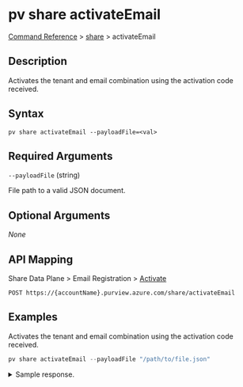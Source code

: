 # pv share activateEmail

[Command Reference](../../../README.md#command-reference) > [share](./main.md) >  activateEmail

## Description

Activates the tenant and email combination using the activation code received.

## Syntax

```
pv share activateEmail --payloadFile=<val>
```

## Required Arguments

`--payloadFile` (string)

File path to a valid JSON document.

## Optional Arguments

*None*

## API Mapping

Share Data Plane > Email Registration > [Activate](https://docs.microsoft.com/en-us/rest/api/purview/sharedataplane/email-registration/activate)

```
POST https://{accountName}.purview.azure.com/share/activateEmail
```

## Examples

Activates the tenant and email combination using the activation code received.

```powershell
pv share activateEmail --payloadFile "/path/to/file.json"
```


<details><summary>Sample response.</summary>
<p>

```json
{
   "properties":{
      "activationCode":"15ee7153fe0df5a3a449a897d6cec836"
   }
}
```
</p>
</details>
